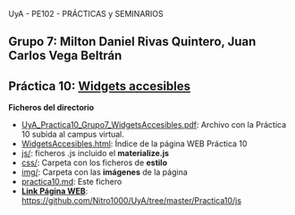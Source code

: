 UyA - PE102 - PRÁCTICAS y SEMINARIOS
## Grupo 7:  Milton Daniel Rivas Quintero, Juan Carlos Vega Beltrán


## Práctica 10: [Widgets accesibles](https://github.com/Nitro1000/UyA/blob/master/Practica10/practica10.md)

**Ficheros del directorio**

  - [UyA_Practica10_Grupo7_WidgetsAccesibles.pdf](https://github.com/Nitro1000/UyA/blob/master/Practica10/UyA%20_Practica10_Grupo7_WidgetsAccesibles.pdf): Archivo con la Práctica 10 subida al campus virtual.
  - [WidgetsAccesibles.html](https://github.com/Nitro1000/UyA/blob/master/Practica10/WidgetsAccesibles.html): Índice de la página WEB Práctica 10
  - [js/](https://github.com/Nitro1000/UyA/tree/master/Practica10/js): ficheros .js incluido el **materialize.js**
  - [css/](https://github.com/Nitro1000/UyA/tree/master/Practica10/css): Carpeta con los ficheros de **estilo**
  - [img/](https://github.com/Nitro1000/UyA/tree/master/Practica10/img): Carpeta con las **imágenes** de la página
  - [practica10.md](https://github.com/Nitro1000/UyA/blob/master/Practica10/practica10.md): Este fichero
  - [**Link Página WEB**](https://github.com/Nitro1000/UyA/tree/master/Practica10/js): https://github.com/Nitro1000/UyA/tree/master/Practica10/js
